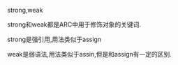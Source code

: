 strong,weak

strong和weak都是ARC中用于修饰对象的关键词.

strong是强引用,用法类似于assign

weak是弱语法,用法类似于assin,但是和assign有一定的区别.
